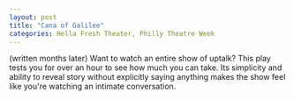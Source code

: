 ```yaml
---
layout: post
title: "Cana of Galilee"
categories: Hella Fresh Theater, Philly Theatre Week
---
```

(written months later)
Want to watch an entire show of uptalk? This play tests you for over an hour to see how much you can take. Its simplicity and ability to reveal story without explicitly saying anything makes the show feel like you're watching an intimate conversation.  
